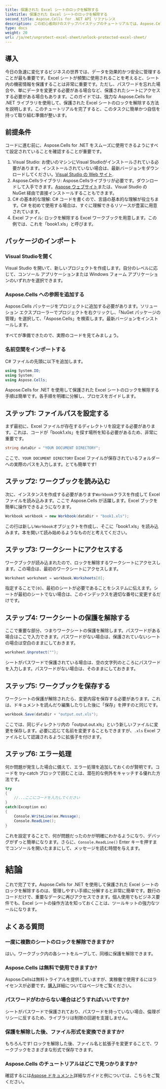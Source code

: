 ```yaml
---
title: 保護された Excel シートのロックを解除する
linktitle: 保護された Excel シートのロックを解除する
second_title: Aspose.Cells for .NET API リファレンス
description: この初心者向けのステップバイステップのチュートリアルでは、Aspose.Cells for .NET を使用して保護された Excel シートのロックを解除する方法を学びます。
type: docs
weight: 20
url: /ja/net/unprotect-excel-sheet/unlock-protected-excel-sheet/
---
```

## 導入

今日の急速に変化するビジネスの世界では、データを効果的かつ安全に管理することが最も重要です。Excel シートが頻繁に使用されることを考えると、シート内の機密情報を保護することは非常に重要です。ただし、パスワードを忘れた場合や、単にデータを変更する必要がある場合など、保護されたシートにアクセスする必要がある場合もあります。このガイドでは、強力な Aspose.Cells for .NET ライブラリを使用して、保護された Excel シートのロックを解除する方法を説明します。このチュートリアルを完了すると、このタスクに簡単かつ自信を持って取り組む準備が整います。

## 前提条件

コードに進む前に、Aspose.Cells for .NET をスムーズに使用できるようにすべて設定されていることを確認することが重要です。

1.  Visual Studio: お使いのマシンにVisual Studioがインストールされている必要があります。インストールされていない場合は、最新バージョンをダウンロードしてください。[Visual Studio の Web サイト](https://visualstudio.microsoft.com/downloads/).
2.  Aspose.Cellsライブラリ: Aspose.Cellsライブラリが必要です。ダウンロードして入手できます。[Aspose ウェブサイト](https://releases.aspose.com/cells/net/)または、Visual Studio の NuGet 経由で直接インストールすることもできます。
3. C# の基本的な理解: C# コードを書くので、言語の基本的な理解が役立ちます。C# を初めて使用する場合は、すぐに理解できるリソースが豊富に用意されています。
4. Excel ファイル: ロックを解除する Excel ワークブックを用意します。この例では、これを「book1.xls」と呼びます。

## パッケージのインポート

### Visual Studioを開く

Visual Studio を開いて、新しいプロジェクトを作成します。自分のレベルに応じて、コンソール アプリケーションまたは Windows フォーム アプリケーションのいずれかを選択できます。

### Aspose.Cells への参照を追加する

Aspose.Cells パッケージをプロジェクトに追加する必要があります。ソリューション エクスプローラーでプロジェクトを右クリックし、「NuGet パッケージの管理」を選択して、「Aspose.Cells」を検索します。最新バージョンをインストールします。

すべてが準備できたので、実際のコードを見てみましょう。

### 名前空間をインポートする

C# ファイルの先頭に以下を追加します。

```csharp
using System.IO;
using System;
using Aspose.Cells;
```

Aspose.Cells for .NET を使用して保護された Excel シートのロックを解除する手順は簡単です。各手順を明確に分解し、プロセスをガイドします。

## ステップ1: ファイルパスを設定する

まず最初に、Excel ファイルが存在するディレクトリを設定する必要があります。これは、コードが「book1.xls」を探す場所を知る必要があるため、非常に重要です。

```csharp
string dataDir = "YOUR DOCUMENT DIRECTORY";
```
ここで、`YOUR DOCUMENT DIRECTORY` Excel ファイルが保存されているフォルダーへの実際のパスを入力します。とても簡単です!

## ステップ2: ワークブックを読み込む

次に、インスタンスを作成する必要があります`Workbook`クラスを作成して Excel ファイルを読み込みます。ここで Aspose.Cells が活躍します。Excel ブックを簡単に操作できるようになります。

```csharp
Workbook workbook = new Workbook(dataDir + "book1.xls");
```
この行は新しい`Workbook`オブジェクトを作成し、そこに「book1.xls」を読み込みます。本を開いて読み始めるようなものだと考えてください。

## ステップ3: ワークシートにアクセスする

ワークブックが読み込まれたので、ロックを解除するワークシートにアクセスします。この場合は、最初のワークシートにアクセスします。

```csharp
Worksheet worksheet = workbook.Worksheets[0];
```
指定することで`[0]`、最初のシートが必要であることをシステムに伝えます。シートが最初のシートでない場合は、このインデックスを適切な番号に変更するだけです。

## ステップ4: ワークシートの保護を解除する

ここで重要な部分、つまりワークシートの保護を解除します。パスワードがある場合はここで入力できます。パスワードがない場合は、保護されていないシートの場合は空白のままにしておきます。

```csharp
worksheet.Unprotect("");
```
シートがパスワードで保護されている場合は、空の文字列のところにパスワードを入力します。パスワードがない場合は、そのままにしておきます。

## ステップ5: ワークブックを保存する

ワークシートの保護が解除されたら、変更内容を保存する必要があります。これは、ドキュメントを読んだり編集したりした後に「保存」を押すのと同じです。

```csharp
workbook.Save(dataDir + "output.out.xls");
```
ここでは、同じディレクトリ内の「output.out.xls」という新しいファイルに変更を保存します。必要に応じて名前を変更することもできますが、`.xls` Excel ファイルとして認識されるように拡張子を付けます。

## ステップ6: エラー処理

何か問題が発生した場合に備えて、エラー処理を追加しておくのが賢明です。コードを try-catch ブロックで囲むことは、潜在的な例外をキャッチする優れた方法です。

```csharp
try
{
    //...ここにコードを入力してください
}
catch(Exception ex)
{
    Console.WriteLine(ex.Message);
    Console.ReadLine();
}
```
これを設定することで、何が問題だったのかが明確にわかるようになり、デバッグがずっと簡単になります。さらに、`Console.ReadLine()` Enter キーを押すまでコンソールを開いたままにして、メッセージを読む時間を与えます。

# 結論

これで完了です。Aspose.Cells for .NET を使用して保護された Excel シートのロックを解除するのは、管理しやすい手順に分解すると非常に簡単です。数行のコードだけで、重要なデータに再びアクセスできます。個人使用でもビジネス要件でも、Excel シートの操作方法を知っておくことは、ツールキットの強力なツールになります。 

## よくある質問

### 一度に複数のシートのロックを解除できますか?
はい。ワークブック内の各シートをループして、同様に保護を解除できます。

### Aspose.Cells は無料で使用できますか?
 Aspose.Cellsは無料トライアルを提供していますが、実稼働で使用するにはライセンスが必要です。[購入](https://purchase.aspose.com/buy)詳細についてはページをご覧ください。

### パスワードがわからない場合はどうすればいいですか?
シートがパスワードで保護されており、パスワードを持っていない場合、倫理ポリシーに反するため、ライブラリは制限の回避を支援しません。

### 保護を解除した後、ファイル形式を変換できますか?
もちろんです! ロックを解除した後、ファイル名と拡張子を変更することで、ワークブックをさまざまな形式で保存できます。

### Aspose.Cells のチュートリアルはどこで見つかりますか?
確認するには[Aspose ドキュメント](https://reference.aspose.com/cells/net/)詳細なガイドと例については、こちらをご覧ください。